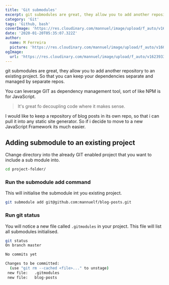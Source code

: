 ```yaml
---
title: 'Git submodules'
excerpt: git submodules are great, they allow you to add another repository to an existing project. So that you can keep your dependencies separate and managed by separate repos.'
category: 'Git'
tags: 'Github, bash'
coverImage: 'https://res.cloudinary.com/mannuel/image/upload/f_auto/v1623933965/images/git-article.png'
date: '2020-01-20T05:35:07.322Z'
author:
  name: M Ferreira
  picture: 'https://res.cloudinary.com/mannuel/image/upload/f_auto/v1604067445/images/mee.jpg'
ogImage:
  url: 'https://res.cloudinary.com/mannuel/image/upload/f_auto/v1623933965/images/git-article.png'
---
```


git submodules are great, they allow you to add another repository to an existing project. So that you can keep your dependencies separate and managed by separate repos.

You can leverage GIT as dependency management tool, sort of like NPM is for JavaScript.

> It's great fo decoupling code where it makes sense.

I would like to keep a repository of blog posts in its own repo, so that i can pull it into any static site generator. So if i decide to move to a new JavaScript Framework its much easier.

## Adding submodule to an existing project

Change directory into the already GIT enabled project that you want to include a sub module into.

```bash
cd project-folder/
```

### Run the submodule add command

This will initialise the submodule int you existing project.

```bash
git submodule add git@github.com:mannuelf/blog-posts.git
```

### Run git status

You will notice a new file called `.gitmodules` in your project. This file will list all submodules initialised.

```bash
git status
On branch master

No commits yet

Changes to be committed:
  (use "git rm --cached <file>..." to unstage)
 new file:   .gitmodules
 new file:   blog-posts
```
